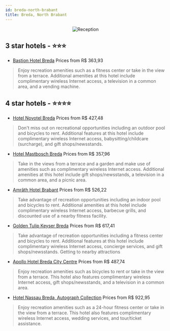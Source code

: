```yaml
---
id: breda-north-brabant
title: Breda, North Brabant
---
```


<center><img src="https://i.travelapi.com/hotels/1000000/10000/1000/934/447bdaab_z.jpg" alt="Reception" /></center>


##  3 star hotels - ⭐️⭐️⭐️

-    [Bastion Hotel Breda](https://us.hurb.com/hotels/breda/bastion-hotel-breda-JNP-JP051622?cmp=18055) Prices from R$ 363,93
   > Enjoy recreation amenities such as a fitness center or take in the view from a terrace. Additional amenities at this hotel include complimentary wireless Internet access, a television in a common area, and a vending machine.

##  4 star hotels - ⭐️⭐️⭐️⭐️

-    [Hotel Novotel Breda](https://us.hurb.com/hotels/breda/hotel-novotel-breda-JNP-JP051647?cmp=18055) Prices from R$ 427,48
   > Don't miss out on recreational opportunities including an outdoor pool and bicycles to rent. Additional features at this hotel include complimentary wireless Internet access, babysitting/childcare (surcharge), and gift shops/newsstands.
-    [Hotel Mastbosch Breda](https://us.hurb.com/hotels/breda/hotel-mastbosch-breda-JNP-JP02397K?cmp=18055) Prices from R$ 357,96
   > Take in the views from a terrace and a garden and make use of amenities such as complimentary wireless Internet access. Additional amenities at this hotel include gift shops/newsstands, a television in a common area, and a picnic area.
-    [Amrâth Hotel Brabant](https://us.hurb.com/hotels/breda/amrath-hotel-brabant-JNP-JP051625?cmp=18055) Prices from R$ 526,22
   > Take advantage of recreation opportunities including an indoor pool and bicycles to rent. Additional amenities at this hotel include complimentary wireless Internet access, barbecue grills, and discounted use of a nearby fitness facility.
-    [Golden Tulip Keyser Breda](https://us.hurb.com/hotels/breda/golden-tulip-keyser-breda-JNP-JP349134?cmp=18055) Prices from R$ 617,41
   > Take advantage of recreation opportunities including a fitness center and bicycles to rent. Additional features at this hotel include complimentary wireless Internet access, concierge services, and gift shops/newsstands. Getting to nearby attractions
-    [Apollo Hotel Breda City Centre](https://us.hurb.com/hotels/breda/apollo-hotel-breda-city-centre-JNP-JP051629?cmp=18055) Prices from R$ 487,74
   > Enjoy recreation amenities such as bicycles to rent or take in the view from a terrace. This hotel also features complimentary wireless Internet access, gift shops/newsstands, and a television in a common area.
-    [Hotel Nassau Breda, Autograph Collection](https://us.hurb.com/hotels/breda/hotel-nassau-breda-autograph-collection-JNP-JP00371Z?cmp=18055) Prices from R$ 922,95
   > Enjoy recreation amenities such as a 24-hour fitness center or take in the view from a terrace. This hotel also features complimentary wireless Internet access, wedding services, and tour/ticket assistance.
